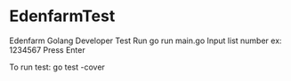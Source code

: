 # EdenfarmTest
Edenfarm Golang Developer Test
Run go run main.go
Input list number ex: 1234567
Press Enter

To run test:
go test -cover
